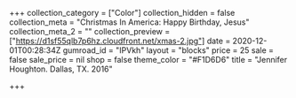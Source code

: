 +++
collection_category = ["Color"]
collection_hidden = false
collection_meta = "Christmas In America: Happy Birthday, Jesus"
collection_meta_2 = ""
collection_preview = ["https://d1sf55qlb7p6hz.cloudfront.net/xmas-2.jpg"]
date = 2020-12-01T00:28:34Z
gumroad_id = "IPVkh"
layout = "blocks"
price = 25
sale = false
sale_price = nil
shop = false
theme_color = "#F1D6D6"
title = "Jennifer Houghton. Dallas, TX. 2016"

+++
